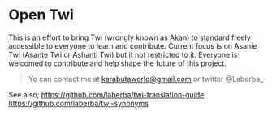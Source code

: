 # Open Twi
This is an effort to bring Twi (wrongly known as Akan) to standard freely accessible to everyone to learn and contribute. 
Current focus is on Asanie Twi (Asante Twi or Ashanti Twi) but it not restricted to it. Everyone is welcomed to contribute 
and help shape the future of this project.

> Yo can contact me at karabutaworld@gmail.com or twitter @Laberba_

See also;
https://github.com/laberba/twi-translation-guide
https://github.com/laberba/twi-synonyms
